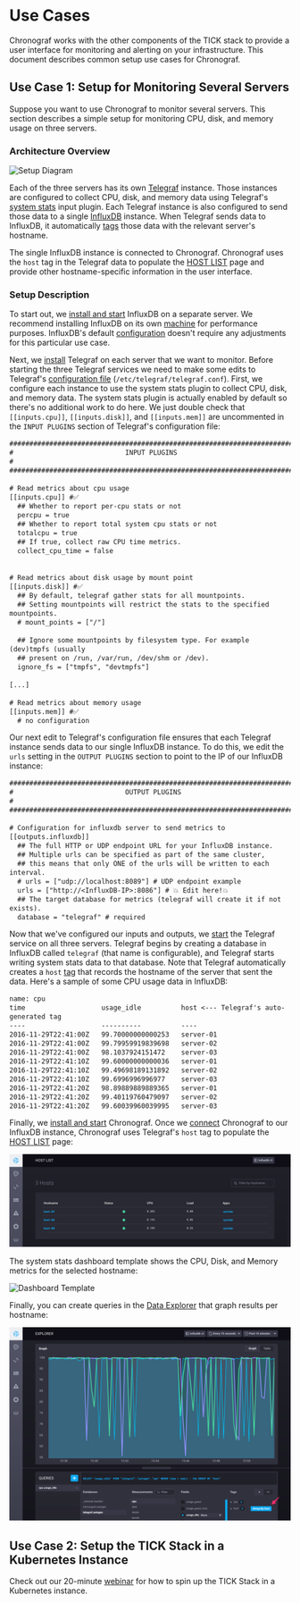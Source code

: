 # Use Cases

Chronograf works with the other components of the TICK stack to provide a user interface for monitoring and alerting on your infrastructure.
This document describes common setup use cases for Chronograf.

## Use Case 1: Setup for Monitoring Several Servers

Suppose you want to use Chronograf to monitor several servers.
This section describes a simple setup for monitoring CPU, disk, and memory usage on three servers.

### Architecture Overview

![Setup Diagram](https://github.com/influxdata/chronograf/blob/use-case/docs/images/set-up-diagram.png)

Each of the three servers has its own [Telegraf](https://github.com/influxdata/telegraf) instance.
Those instances are configured to collect CPU, disk, and memory data using Telegraf's [system stats](https://github.com/influxdata/telegraf/tree/master/plugins/inputs/system) input plugin.
Each Telegraf instance is also configured to send those data to a single [InfluxDB](https://github.com/influxdata/influxdb) instance.
When Telegraf sends data to InfluxDB, it automatically [tags](https://docs.influxdata.com/influxdb/latest/concepts/glossary/#tag) those data with the relevant server's hostname.

The single InfluxDB instance is connected to Chronograf.
Chronograf uses the `host` tag in the Telegraf data to populate the [HOST LIST](https://github.com/influxdata/chronograf/blob/master/docs/GETTING_STARTED.md#host-list) page and provide other hostname-specific information in the user interface.

### Setup Description

To start out, we [install and start](https://github.com/influxdata/chronograf/blob/master/docs/INSTALLATION.md#influxdb-setup) InfluxDB on a separate server.
We recommend installing InfluxDB on its own [machine](https://docs.influxdata.com/influxdb/latest/guides/hardware_sizing/) for performance purposes.
InfluxDB's default [configuration](https://docs.influxdata.com/influxdb/latest/administration/config/) doesn't require any adjustments for this particular use case.

Next, we [install](https://www.influxdata.com/downloads/) Telegraf on each server that we want to monitor.
Before starting the three Telegraf services we need to make some edits to Telegraf's [configuration file](https://github.com/influxdata/telegraf/blob/master/docs/CONFIGURATION.md) (`/etc/telegraf/telegraf.conf`).
First, we configure each instance to use the system stats plugin to collect CPU, disk, and memory data.
The system stats plugin is actually enabled by default so there's no additional work to do here.
We just double check that `[[inputs.cpu]]`, `[[inputs.disk]]`, and `[[inputs.mem]]` are uncommented in the `INPUT PLUGINS` section of Telegraf's configuration file:

```
###############################################################################
#                            INPUT PLUGINS                                    #
###############################################################################

# Read metrics about cpu usage
[[inputs.cpu]] #✅
  ## Whether to report per-cpu stats or not
  percpu = true
  ## Whether to report total system cpu stats or not
  totalcpu = true
  ## If true, collect raw CPU time metrics.
  collect_cpu_time = false


# Read metrics about disk usage by mount point
[[inputs.disk]] #✅
  ## By default, telegraf gather stats for all mountpoints.
  ## Setting mountpoints will restrict the stats to the specified mountpoints.
  # mount_points = ["/"]

  ## Ignore some mountpoints by filesystem type. For example (dev)tmpfs (usually
  ## present on /run, /var/run, /dev/shm or /dev).
  ignore_fs = ["tmpfs", "devtmpfs"]

[...]

# Read metrics about memory usage
[[inputs.mem]] #✅
  # no configuration
```

Our next edit to Telegraf's configuration file ensures that each Telegraf instance sends data to our single InfluxDB instance.
To do this, we edit the `urls` setting in the `OUTPUT PLUGINS` section to point to the IP of our InfluxDB instance:

```
###############################################################################
#                            OUTPUT PLUGINS                                   #
###############################################################################

# Configuration for influxdb server to send metrics to
[[outputs.influxdb]]
  ## The full HTTP or UDP endpoint URL for your InfluxDB instance.
  ## Multiple urls can be specified as part of the same cluster,
  ## this means that only ONE of the urls will be written to each interval.
  # urls = ["udp://localhost:8089"] # UDP endpoint example
  urls = ["http://<InfluxDB-IP>:8086"] # 💥 Edit here!💥
  ## The target database for metrics (telegraf will create it if not exists).
  database = "telegraf" # required
```
Now that we've configured our inputs and outputs, we [start](https://github.com/influxdata/chronograf/blob/master/docs/INSTALLATION.md#2-start-telegraf) the Telegraf service on all three servers.
Telegraf begins by creating a database in InfluxDB called `telegraf` (that name is configurable), and Telegraf starts writing system stats data to that database.
Note that Telegraf automatically creates a `host` [tag](https://docs.influxdata.com/influxdb/latest/concepts/glossary/#tag) that records the hostname of the server that sent the data.
Here's a sample of some CPU usage data in InfluxDB:

```
name: cpu
time                   usage_idle          host <--- Telegraf's auto-generated tag
----                   ----------          ----
2016-11-29T22:41:00Z   99.70000000000253   server-01
2016-11-29T22:41:00Z   99.79959919839698   server-02
2016-11-29T22:41:00Z   98.1037924151472    server-03
2016-11-29T22:41:10Z   99.60000000000036   server-01
2016-11-29T22:41:10Z   99.49698189131892   server-02
2016-11-29T22:41:10Z   99.6996996996977    server-03
2016-11-29T22:41:20Z   98.89889889889365   server-01
2016-11-29T22:41:20Z   99.40119760479097   server-02
2016-11-29T22:41:20Z   99.60039960039995   server-03
```

Finally, we [install and start](https://github.com/influxdata/chronograf/blob/master/docs/INSTALLATION.md#chronograf-setup) Chronograf.
Once we [connect](https://github.com/influxdata/chronograf/blob/master/docs/INSTALLATION.md#3-connect-to-chronograf) Chronograf to our InfluxDB
instance, Chronograf uses Telegraf's `host` tag to populate the [HOST LIST](https://github.com/influxdata/chronograf/blob/master/docs/GETTING_STARTED.md#host-list) page:

![Host List](https://github.com/influxdata/chronograf/blob/use-case/docs/images/host-list-usecase.png)

The system stats dashboard template shows the CPU, Disk, and Memory metrics for the selected hostname:

![Dashboard Template](https://github.com/influxdata/chronograf/blob/use-case/docs/images/template-dashboard-usecase.png)

Finally, you can create queries in the [Data Explorer](https://github.com/influxdata/chronograf/blob/master/docs/GETTING_STARTED.md#data-explorer) that graph results per hostname:

![Dashboard Template](https://github.com/influxdata/chronograf/blob/use-case/docs/images/group-by-usecase.png)

## Use Case 2: Setup the TICK Stack in a Kubernetes Instance

Check out our 20-minute [webinar](https://vimeo.com/193632831) for how to spin up the TICK Stack in a Kubernetes instance.
